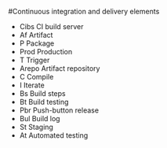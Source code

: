#Continuous integration and delivery elements

- Cibs	CI build server
- Af	Artifact
- P	Package
- Prod	Production
- T	Trigger
- Arepo	Artifact repository
- C	Compile
- I	Iterate
- Bs	Build steps
- Bt	Build testing
- Pbr	Push-button release
- Bul	Build log
- St	Staging
- At	Automated testing
